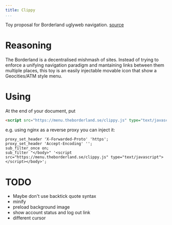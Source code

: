 ```yaml
---
title: Clippy
...
```


Toy proposal for Borderland uglyweb navigation. [source](https://github.com/krav/clippy)

# Reasoning

The Borderland is a decentralised mishmash of sites. Instead of trying to
enforce a unifying navigation paradigm and mantaining links between them
multiple places, this toy is an easily injectable movable icon that show a
Geocities/ATM style menu. 

# Using

At the end of your document, put

```html
<script src="https://menu.theborderland.se/clippy.js" type="text/javascript"></script>
```

e.g. using nginx as a reverse proxy you can inject it:

```nginx
proxy_set_header 'X-Forwarded-Proto' 'https';
proxy_set_header 'Accept-Encoding' '';
sub_filter_once on;
sub_filter "</body>" '<script src="https://menu.theborderland.se/clippy.js" type="text/javascript"></script></body>';
```

# TODO
  - Maybe don't use backtick quote syntax
  - minify
  - preload background image
  - show account status and log out link
  - different cursor
  
  
